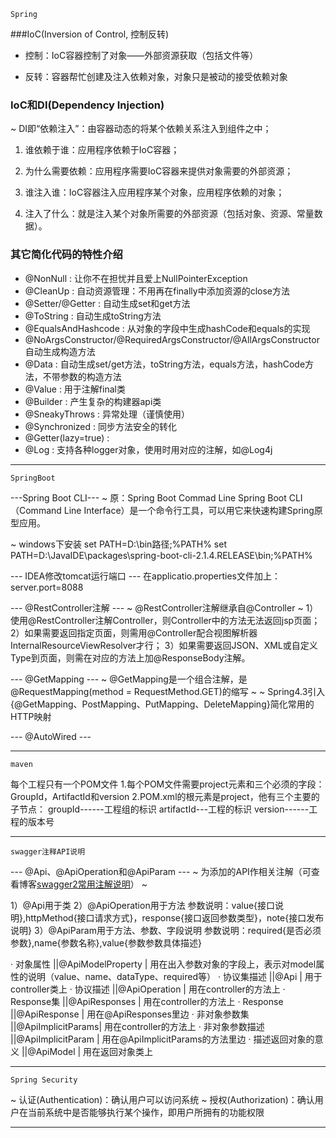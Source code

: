 ~~~~~~~~~~~~~~~~~~~~~~~~~
Spring
~~~~~~~~~~~~~~~~~~~~~~~~~

###IoC(Inversion of Control, 控制反转)
+ 控制：IoC容器控制了对象——外部资源获取（包括文件等）
- 反转：容器帮忙创建及注入依赖对象，对象只是被动的接受依赖对象


### IoC和DI(Dependency Injection)
~ DI即“依赖注入”：由容器动态的将某个依赖关系注入到组件之中；

1. 谁依赖于谁：应用程序依赖于IoC容器；

2. 为什么需要依赖：应用程序需要IoC容器来提供对象需要的外部资源；

3. 谁注入谁：IoC容器注入应用程序某个对象，应用程序依赖的对象；

4. 注入了什么：就是注入某个对象所需要的外部资源（包括对象、资源、常量数据）。


### 其它简化代码的特性介绍
+ @NonNull : 让你不在担忧并且爱上NullPointerException
+ @CleanUp : 自动资源管理：不用再在finally中添加资源的close方法
+ @Setter/@Getter : 自动生成set和get方法
+ @ToString : 自动生成toString方法
+ @EqualsAndHashcode : 从对象的字段中生成hashCode和equals的实现
+ @NoArgsConstructor/@RequiredArgsConstructor/@AllArgsConstructor自动生成构造方法
+ @Data : 自动生成set/get方法，toString方法，equals方法，hashCode方法，不带参数的构造方法
+ @Value : 用于注解final类
+ @Builder  : 产生复杂的构建器api类
+ @SneakyThrows : 异常处理（谨慎使用）
+ @Synchronized : 同步方法安全的转化
+ @Getter(lazy=true) :
+ @Log : 支持各种logger对象，使用时用对应的注解，如@Log4j


---
~~~~~~~~~~~~~~~~~~~~~~~~~
SpringBoot
~~~~~~~~~~~~~~~~~~~~~~~~~
---Spring Boot CLI---
~ 原：Spring Boot Commad Line
  Spring Boot CLI（Command Line Interface）是一个命令行工具，可以用它来快速构建Spring原型应用。
  
~ windows下安装
set PATH=D:\bin路径;%PATH%
set PATH=D:\JavaIDE\packages\spring-boot-cli-2.1.4.RELEASE\bin;%PATH%


--- IDEA修改tomcat运行端口 ---
在applicatio.properties文件加上：server.port=8088


--- @RestController注解 ---
~ @RestController注解继承自@Controller ~
1）使用@RestController注解Controller，则Controller中的方法无法返回jsp页面；
2）如果需要返回指定页面，则需用@Controller配合视图解析器InternalResourceViewResolver才行；
3）如果需要返回JSON、XML或自定义Type到页面，则需在对应的方法上加@ResponseBody注解。


--- @GetMapping ---
~ @GetMapping是一个组合注解，是@RequestMapping(method = RequestMethod.GET)的缩写 ~
~ Spring4.3引入{@GetMapping、PostMapping、PutMapping、DeleteMapping}简化常用的HTTP映射


--- @AutoWired ---

---

~~~~~~~~~~~~~~~~~~~~~~~~~
maven
~~~~~~~~~~~~~~~~~~~~~~~~~

每个工程只有一个POM文件
1.每个POM文件需要project元素和三个必须的字段：GroupId，ArtifactId和version
2.POM.xml的根元素是project，他有三个主要的子节点：
  groupId------工程组的标识
  artifactId---工程的标识
  version------工程的版本号


---

~~~~~~~~~~~~~~~~~~~~~~~~~
swagger注释API说明
~~~~~~~~~~~~~~~~~~~~~~~~~

--- @Api、@ApiOperation和@ApiParam ---
~ 为添加的API作相关注解（可查看博客[swagger2常用注解说明](https://blog.csdn.net/u014231523/article/details/76522486)） ~

1）@Api用于类
2）@ApiOperation用于方法
	参数说明：value{接口说明},httpMethod{接口请求方式}，response{接口返回参数类型}，note{接口发布说明}
3）@ApiParam用于方法、参数、字段说明
	参数说明：required{是否必须参数},name{参数名称},value{参数参数具体描述}
	
· 对象属性			 ||@ApiModelProperty |	用在出入参数对象的字段上，表示对model属性的说明（value、name、dataType、required等）
· 协议集描述		 ||@Api			  	 |	用于controller类上
· 协议描述			 ||@ApiOperation	 |	用在controller的方法上
· Response集		 ||@ApiResponses	 |	用在controller的方法上
· Response			 ||@ApiResponse	  	 |	用在@ApiResponses里边
· 非对象参数集		 ||@ApiImplicitParams|	用在controller的方法上
· 非对象参数描述	 ||@ApiImplicitParam |	用在@ApiImplicitParams的方法里边
· 描述返回对象的意义 ||@ApiModel		 |	用在返回对象类上

---

~~~~~~~~~~~~~~~~~~~~~~~~~
Spring Security
~~~~~~~~~~~~~~~~~~~~~~~~~

~ 认证(Authentication)：确认用户可以访问系统
~ 授权(Authorization)：确认用户在当前系统中是否能够执行某个操作，即用户所拥有的功能权限


---